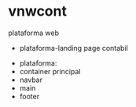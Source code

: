 # vnwcont
plataforma web


* plataforma-landing page contabil

- plataforma:
- container principal
- navbar
- main
- footer
